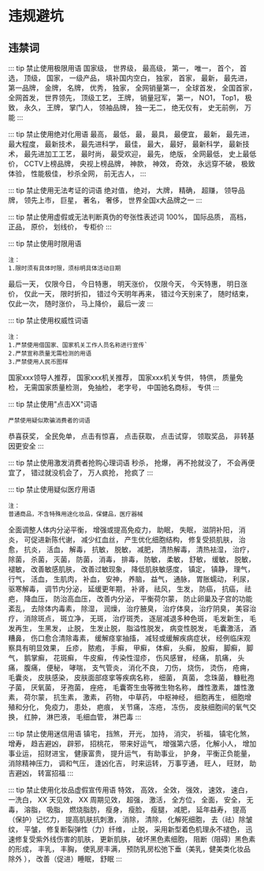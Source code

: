 # 违规避坑


## 违禁词

::: tip 禁止使用极限用语
国家级，
世界级，
最高级，
第一，
唯一，
首个，
首选，
顶级，
国家，
一级产品，
填补国内空白，
独家，
首家，
最新，
最先进，
第一品牌，
金牌，
名牌，
优秀，
独家，
全网销量第一，
全球首发，
全国首家，
全网首发，
世界领先，
顶级工艺，
王牌，
销量冠军，
第一，
NO1，
Top1，
极致，
永久，
王牌，
掌门人，
领袖品牌，
独一无二，
绝无仅有，
史无前例，
万能
::: 

::: tip 禁止使用绝对化用语
最高，
最低，
最，
最具，
最便宜，
最新，
最先进，
最大程度，
最新技术，
最先进科学，
最佳，
最大，
最好，
最新科学，
最新技术，
最先进加工工艺，
最时尚，
最受欢迎，
最先，
绝版，
全网最低，
史上最低价，
CCTV上榜品牌，
央视上榜品牌，
神款，
神效，
奇效，
永远穿不破，
极致体验，
性能极佳，
秒杀全网，
前无古人，
:::


::: tip 禁止使用无法考证的词语
绝对值，
绝对，
大牌，
精确，
超赚，
领导品牌，
领先上市，
巨星，
著名，
奢侈，
世界全国x大品牌之一
:::


::: tip 禁止使用虚假或无法判断真伪的夸张性表述词
100%，
国际品质，
高档，
正品，
原价，
划线价，
专柜价
:::


::: tip 禁止使用时限用语

```
注：
1.限时须有具体时限，须标明具体活动日期
```
最后一天，
仅限今日，
今日特惠，
明天涨价，
仅限今天，
今天特惠，
明日涨价，
仅此一天，
限时折扣，
错过今天明年再来，
错过今天别来了，
随时结束，
仅此一次，
随时涨价，
马上降价，
最后一波
:::

::: tip 禁止使用权威性词语
```
注：
1.严禁使用借国家、国家机关工作人员名称进行宣传`
2.严禁宣称质量无需检测的用语
3.严禁使用人民币图样
```
国家xxx领导人推荐，
国家xxx机关推荐，
国家xxx机关专供，
特供，
质量免检，
无需国家质量检测，
免抽检，
老字号，
中国驰名商标，
专供
:::


::: tip 禁止使用"点击XX"词语
```
严禁使用疑似欺骗消费者的词语
```
恭喜获奖，
全民免单，
点击有惊喜，
点击获取，
点击试穿，
领取奖品，
非转基因更安全
:::


::: tip 禁止使用激发消费者抢购心理词语
秒杀，
抢爆，
再不抢就没了，
不会再便宜了，
错过就没机会了，
万人疯抢，
抢疯了
:::


::: tip 禁止使用疑似医疗用语
```
注：
普通商品，不含特殊用途化妆品，保健品，医疗器械
```
全面调整人体内分泌平衡，
增强或提高免疫力，
助眠，
失眠，
滋阴补阳，
消炎，
可促进新陈代谢，
减少红血丝，
产生优化细胞结构，
修复受损肌肤，
治愈，
抗炎，
活血，
解毒，
抗敏，
脱敏，
减肥，
清热解毒，
清热袪湿，
治疗，
除菌，
杀菌，
灭菌，
防菌，
消毒，
排毒，
防敏，
柔敏，
舒敏，
缓敏，
脱敏，
褪敏，
改善敏感肌肤，
改善过敏现象，
降低肌肤敏感度，
镇定，
镇静，
理气，
行气，
活血，
生肌肉，
补血，
安神，
养脑，
益气，
通脉，
胃胀蠕动，
利尿，
驱寒解毒，
调节内分泌，
延缓更年期，
补肾，
祛风，
生发，
防癌，
抗癌，
祛疤，
降血压，
防治高血压，
改善内分泌，
平衡荷尔蒙，
防止卵巢及子宫的功能紊乱，
去除体内毒素，
除湿，
润燥，
治疗腋臭，
治疗体臭，
治疗阴臭，
美容治疗，
消除斑点，
斑立净，
无斑，
治疗斑秃，
逐层减退多种色斑，
毛发新生，
毛发再生，
生黑发，
止脱，
生发止脱，
脂溢性脱发，
病变性脱发，
毛囊激活，
酒糟鼻，
伤口愈合清除毒素，
缓解痉挛抽搐，
减轻或缓解疾病症状，
经例临床观察具有明显效果，
丘疹，
脓疱，
手癣，
甲癣，
体癣，
头癣，
股癣，
脚癣，
脚气，
鹅掌癣，
花斑癣，
牛皮癣，
传染性湿疹，
伤风感冒，
经痛，
肌痛，
头痛，
腹痛，
便秘，
哮喘，
支气管炎，
消化不良，
刀伤，
烧伤，
烫伤，
疮痈，
毛囊炎，
皮肤感染，
皮肤面部痉挛等疾病名称，
细菌，
真菌，
念珠菌，
糠秕孢子菌，
厌氧菌，
牙孢菌，
痤疮，
毛囊寄生虫等微生物名称，
雌性激素，
雄性激素，
荷尔蒙，
抗生素，
激素，
药物，
中草药，
中枢神经，
细胞再生，
细胞增殖和分化，
免疫力，
患处，
疤痕，
关节痛，
冻疮，
冻伤，
皮肤细胞间的氧气交换，
红肿，
淋巴液，
毛细血管，
淋巴毒
:::


::: tip 禁止使用迷信用语
镇宅，
挡煞，
开光，
加持，
消灾，
祈福，
镇宅化煞，
增寿，
趋吉避凶，
辟邪，
招桃花，
带来好运气，
增强第六感，
化解小人，
增加事业运，
招财进宝，
健康富贵，
提升运气，
有助事业，
护身，
平衡正负能量，
消除精神压力，
调和气压，
逢凶化吉，
时来运转，
万事亨通，
旺人，
旺财，
助吉避凶，
转富招福
:::

::: tip 禁止使用化妆品虚假宣传用语
特效，
高效，
全效，
强效，
速效，
速白，
一洗白，
XX 天见效，
XX 周期见效，
超强，
激活，
全方位，
全面，
安全，
无毒，
溶脂，
吸脂，
燃烧脂肪，
瘦身，
瘦脸，
瘦腿，
减肥，
延年益寿，
提高（保护）记忆力，
提高肌肤抗刺激，
消除，
清除，
化解死细胞，
去（祛）除皱纹，
平皱，
修复断裂弹性（力）纤维，
止脱，
采用新型着色机理永不褪色，
迅速修复受紫外线伤害的肌肤，
更新肌肤，
破坏黑色素细胞，
阻断（阻碍）黑色素的形成，
丰乳，
丰胸，
使乳房丰满，
预防乳房松弛下垂（美乳，健美类化妆品除外 ），
改善（促进）睡眠，
舒眠
:::
